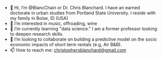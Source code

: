 - 👋 Hi, I’m @BlancChain or Dr. Chris Blanchard. I have an earned doctorate in urban studies from Portland State University. I reside with my family in Boise, ID (USA)
- 👀 I’m interested in music, offroading, wine
- 🌱 I’m currently learning "data science." I am a former professor looking to deepen research skills.
- 💞️ I’m looking to collaborate on building a predictive model on the socio economic impacts of short term rentals (e.g, Air B&B).
- 📫 How to reach me: christophersblanchard@gmail.com

<!---
BlancChain/BlancChain is a ✨ special ✨ repository because its `README.md` (this file) appears on your GitHub profile.
You can click the Preview link to take a look at your changes.
--->
